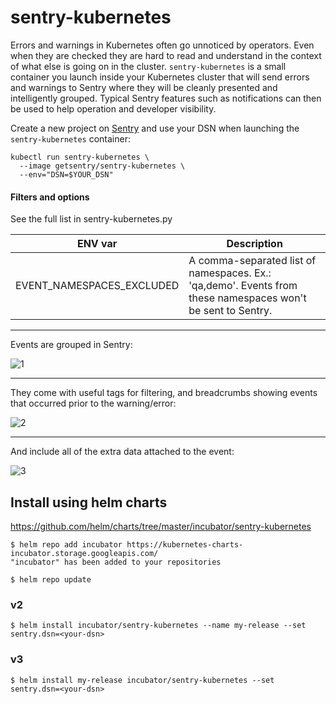 sentry-kubernetes
=================

Errors and warnings in Kubernetes often go unnoticed by operators. Even when they are checked they are hard to read and understand in the context of what else is going on in the cluster. `sentry-kubernetes` is a small container you launch inside your Kubernetes cluster that will send errors and warnings to Sentry where they will be cleanly presented and intelligently grouped. Typical Sentry features such as notifications can then be used to help operation and developer visibility.

Create a new project on [Sentry](http://sentry.io/) and use your DSN when launching the `sentry-kubernetes` container:

    kubectl run sentry-kubernetes \
      --image getsentry/sentry-kubernetes \
      --env="DSN=$YOUR_DSN"

#### Filters and options

See the full list in sentry-kubernetes.py

| ENV var | Description |
---------|-------------
EVENT_NAMESPACES_EXCLUDED | A comma-separated list of namespaces. Ex.: 'qa,demo'. Events from these namespaces won't be sent to Sentry.

---

Events are grouped in Sentry:

![1](/1.png)

---

They come with useful tags for filtering, and breadcrumbs showing events that occurred prior to the warning/error:

![2](/2.png)

---

And include all of the extra data attached to the event:

![3](/3.png)

## Install using helm charts

https://github.com/helm/charts/tree/master/incubator/sentry-kubernetes

```console
$ helm repo add incubator https://kubernetes-charts-incubator.storage.googleapis.com/
"incubator" has been added to your repositories

$ helm repo update
```

### v2

```console
$ helm install incubator/sentry-kubernetes --name my-release --set sentry.dsn=<your-dsn>
```

### v3

```console
$ helm install my-release incubator/sentry-kubernetes --set sentry.dsn=<your-dsn>
```
